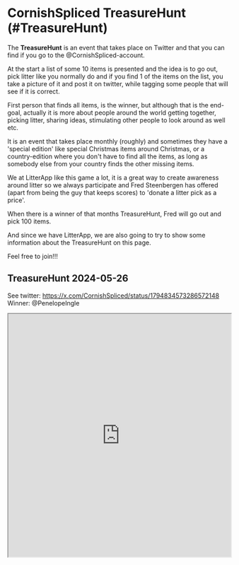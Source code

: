 # CornishSpliced TreasureHunt (#TreasureHunt)

The **TreasureHunt** is an event that takes place on Twitter and that you can find if you go to the @CornishSpliced-account.

At the start a list of some 10 items is presented and the idea is to go out, pick litter like you normally do and if you find 1 of the items on the list, you take a picture of it and post it on twitter, while tagging some people that will see if it is correct.

First person that finds all items, is the winner, but although that is the end-goal, actually it is more about people around the world getting together, picking litter, sharing ideas, stimulating other people to look around as well etc.

It is an event that takes place monthly (roughly) and sometimes they have a 'special edition' like special Christmas items around Christmas, or a country-edition where you don't have to find all the items, as long as somebody else from your country finds the other missing items.

We at LitterApp like this game a lot, it is a great way to create awareness around litter so we always participate and Fred Steenbergen has offered (apart from being the guy that keeps scores) to 'donate a litter pick as a price'.

When there is a winner of that months TreasureHunt, Fred will go out and pick 100 items.

And since we have LitterApp, we are also going to try to show some information about the TreasureHunt on this page.

Feel free to join!!!

## TreasureHunt 2024-05-26
See twitter: https://x.com/CornishSpliced/status/1794834573286572148
Winner: @PenelopeIngle
<iframe width=100% height="550px" frameBorder="1px" src="https://litterapp.net/grafana/public-dashboards/e7e7b521f75347228306c7d42534372b"></iframe>


